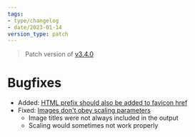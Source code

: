 ```yaml
---
tags:
- type/changelog
- date/2023-01-14
version_type: patch
---
```

   
> Patch version of [v3.4.0](../Changelog/v3.4.0.md)   
   
# Bugfixes   
   
- Added: [HTML prefix should also be added to favicon href](https://github.com/obsidian-html/obsidian-html/issues/546)   
- Fixed: [Images don't obey scaling parameters](https://github.com/obsidian-html/obsidian-html/issues/528)   
	- Image titles were not always included in the output   
	- Scaling would sometimes not work properly